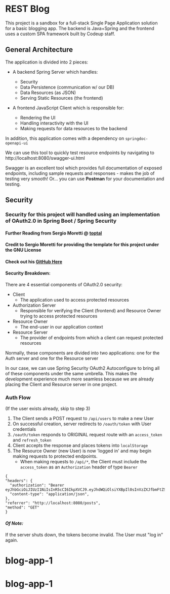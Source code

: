 # REST Blog

This project is a sandbox for a full-stack Single Page Application solution for a basic blogging app. The backend is Java+Spring and the frontend uses a custom SPA framework built by Codeup staff.

## General Architecture

The application is divided into 2 pieces:

- A backend Spring Server which handles:
    - Security
  - Data Persistence (communication w/ our DB)
  - Data Resources (as JSON)
  - Serving Static Resources (the frontend)
    
- A frontend JavaScript Client which is responsible for:
    - Rendering the UI
    - Handling interactivity with the UI
    - Making requests for data resources to the backend
    
In addition, this application comes with a dependency on ```springdoc-openapi-ui```

We can use this tool to quickly test resource endpoints by navigating to http://localhost:8080/swagger-ui.html

Swagger is an excellent tool which provides full documentation of exposed endpoints, including sample requests and responses - makes the job of testing very smooth! Or... you can use **Postman** for your documentation and testing. 

## Security
### Security for this project will handled using an implementation of OAuth2.0 in Spring Boot / Spring Security
#### Further Reading from Sergio Moretti @ [toptal](https://www.toptal.com/spring/spring-boot-oauth2-jwt-rest-protection)

#### Credit to Sergio Moretti for providing the template for this project under the GNU License
#### Check out his [GitHub Here](https://github.com/sermore)

#### Security Breakdown:

There are 4 essential components of OAuth2.0 security:

- Client
  - The application used to access protected resources
- Authorization Server
  - Responsible for verifying the Client (frontend) 
    and Resource Owner trying to access protected resources
- Resource Owner
  - The end-user in our application context
- Resource Server
    - The provider of endpoints from which a client can request protected resources

Normally, these components are divided into two applications: one for the Auth server and one for the Resource server

In our case, we can use Spring Security OAuth2 Autoconfigure to bring all of these components under the same umbrella.
This makes the development experience much more seamless because we are already placing the Client and Resource server in one project.

### Auth Flow

(If the user exists already, skip to step 3)
1. The Client sends a POST request to ```/api/users``` to make a new User
2. On successful creation, server redirects to ```/oauth/token``` with User credentials
3. ```/oauth/token``` responds to ORIGINAL request route with an ```access_token``` and ```refresh_token```
4. Client accepts the response and places tokens into ```localStorage```
5. The Resource Owner (new User) is now 'logged in' and may begin making requests to protected endpoints.
    - When making requests to ```/api/*```, the Client must include the ```access_token``` as an ```Authorization``` header of type ``Bearer``
  ```
  {
  "headers": {
    "authorization": "Bearer eyJhbGciOiJIUzI1NiIsInR5cCI6IkpXVCJ9.eyJhdWQiOlsiYXBpIl0sInVzZXJfbmFtZSI6InNhbXVlbEBjb2RldXAuY29tIiwic2NvcGUiOlsicmVhZCIsIndyaXRlIl0sImV4cCI6MTYyNzEwMzU3OSwiYXV0aG9yaXRpZXMiOlsiVVNFUiJdLCJqdGkiOiJhYTFiZGE5MS0zZjAxLTQ4YzMtYmNiNC03MzYyZTkwMWJlMzQiLCJjbGllbnRfaWQiOiJyZXN0LWJsb2ctY2xpZW50In0.gmEVUs2xYgmCGxVc7IYPC0Lhw5LUuiAQVjLQD_UrOpA",
    "content-type": "application/json",
  },
  "referrer": "http://localhost:8080/posts",
  "method": "GET"
}
```

#### ***Of Note:*** 
If the server shuts down, the tokens become invalid. The User must "log in" again.

# blog-app-1
# blog-app-1
